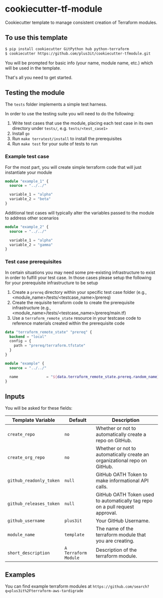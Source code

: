 # cookiecutter-tf-module

Cookiecutter template to manage consistent creation of Terraform modules.

## To use this template

```bash
$ pip install cookiecutter GitPython hub python-terraform
$ cookiecutter https://github.com/plus3it/cookiecutter-tfmodule.git
```

You will be prompted for basic info (your name, module name, etc.) which will be used in the template.

That's all you need to get started.

## Testing the module

The `tests` folder implements a simple test harness.

In order to use the testing suite you will need to do the following:

1. Write test cases that use the module, placing each test case in its own directory under `tests/`, e.g. `tests/<test_case1>`
2. Install `go`
3. Run `make terratest/install` to install the prerequisites
4. Run `make test` for your suite of tests to run

### Example test case
For the most part, you will create simple terraform code that will just instantiate your module
```terraform
module "example_1" {
  source = "../../"

  variable_1 = "alpha"
  variable_2 = "beta"
}
```

Additional test cases will typically alter the variables passed to the module to address other scenarios
```terraform
module "example_2" {
  source = "../../"

  variable_1 = "alpha"
  variable_2 = "gamma"
}
```

### Test case prerequisites
In certain situations you may need some pre-existing infrastructure to exist in order to fulfill your test case.
In those cases please setup the following for your prerequisite infrastructure to be setup

1. Create a `prereq` directory within your specific test case folder (e.g., <module_name>/tests/<testcase_name>/prereq)
2. Create the requisite terraform code to create the prerequisite infrastructure (e.g., <module_name>/tests/<testcase_name>/prereq/main.tf)
3. Use a `terraform_remote_state` resource in your testcase code to reference materials created within the prerequisite code
  ```terraform
  data "terraform_remote_state" "prereq" {
    backend = "local"
    config = {
      path = "prereq/terraform.tfstate"
    }
  }

  module "example" {
    source = "../../"

    name             = "${data.terraform_remote_state.prereq.random_name}"
  }
  ```

## Inputs

You will be asked for these fields:

| Template Variable  | Default | Description |
| ------------------ | ------- | ----------- |
| ``create_repo`` | ``no`` | Whether or not to automatically create a repo on GitHub. |
| ``create_org_repo`` | ``no`` | Whether or not to automatically create an organizational repo on GitHub. |
| ``github_readonly_token`` | ``null`` | GitHub OATH Token to make informational API calls. |
| ``github_releases_token`` | ``null`` | GitHub OATH Token used to automatically tag repo on a pull request approval. |
| ``github_username`` | ``plus3it`` | Your GitHub Username. |
| ``module_name`` | ``template`` | The name of the terraform module that you are creating. |
| ``short_description`` | ``A Terraform Module`` | Description of the terraform module. |

## Examples

You can find example terraform modules at `https://github.com/search?q=plus3it%2Fterraform-aws-tardigrade`
